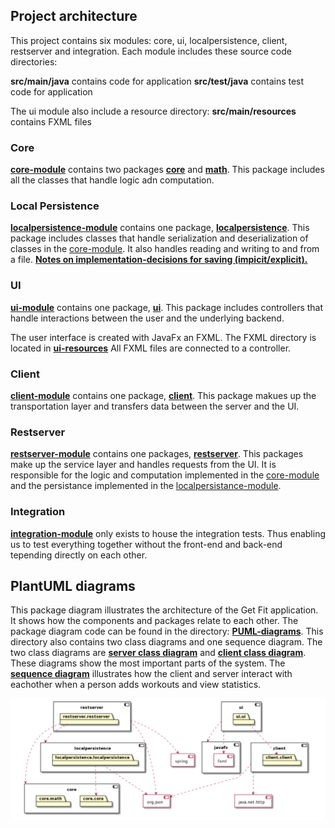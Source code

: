 ## Project architecture

This project contains six modules: core, ui, localpersistence, client, restserver and integration. Each module includes these source code directories:

**src/main/java** contains code for application
**src/test/java** contains test code for application

The ui module also include a resource directory:
**src/main/resources** contains FXML files

### Core

**[core-module](/get-fit/core)** contains two packages **[core](/get-fit/core/src/main/java/core)** and **[math](/get-fit/core/src/main/java/math)**. This package includes all the classes that handle logic adn computation.

### Local Persistence
**[localpersistence-module](/get-fit/localpersistence)** contains one package, **[localpersistence](/get-fit/localpersistence/src/main/java/localpersistence)**.  This package includes classes that handle serialization and deserialization of classes in the [core-module](#Core). It also handles reading and writing to and from a file.
**[Notes on implementation-decisions for saving (impicit/explicit).](/design-documentation/project-architecture/persitence-metaphor.md)**

### UI
**[ui-module](/get-fit/ui)** contains one package, **[ui](/get-fit/ui/src/main/java/ui)**. This package includes controllers that handle interactions between the user and the underlying backend.

The user interface is created with JavaFx an FXML. The FXML directory is located in **[ui-resources](/get-fit/ui/src/main/resources/ui)** All FXML files are connected to a controller.

### Client
**[client-module](/get-fit/client)** contains one package, **[client](/get-fit/client/ui/src/main/java/client)**. This package makues up the transportation layer and transfers data between the server and the UI.   

### Restserver
**[restserver-module](/get-fit/restserver/)** contains one packages, **[restserver](/get-fit/restserver/src/main/java/restserver)**. This packages make up the service layer and handles requests from the UI. It is responsible for the logic and computation implemented in the [core-module](#Core) and the persistance implemented in the [localpersistance-module](#Local-Persistance).

### Integration 
**[integration-module](/get-fit/integration)** only exists to house the integration tests. Thus enabling us to test everything together without the front-end and back-end tepending directly on each other.

## PlantUML diagrams
This package diagram illustrates the architecture of the Get Fit application. It shows how the components and packages relate to each other. The package diagram code can be found in the directory: **[PUML-diagrams](/design-documentation/project-architecture/PUML-diagrams)**. This directory also contains two class diagrams and one sequence diagram. The two class diagrams are **[server class diagram](/design-documentation/project-architecture/PUML-diagrams/ServerClassDiagram.png)** and **[client class diagram](/design-documentation/project-architecture/PUML-diagrams/clientClassDiagram.png)**. These diagrams show the most important parts of the system. The **[sequence diagram](/design-documentation/project-architecture/PUML-diagrams/sequenceDiagram.png)** illustrates how the client and server interact with eachother when a person adds workouts and view statistics.

![Design documentation](/design-documentation/project-architecture/PUML-diagrams/packageDiagram.png)
